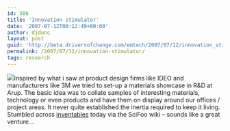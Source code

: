 ```yaml
---
id: 506
title: 'Innovation stimulator'
date: '2007-07-12T00:12:49+00:00'
author: djdunc
layout: post
guid: 'http://beta.driversofchange.com/emtech/2007/07/12/innovation_stimulator/'
permalink: /2007/07/12/innovation-stimulator/
tags: research
---
```


![](https://i0.wp.com/www.inventables.com/Product/Kiosk_Group_2.jpg?fit=1170%2C100)Inspired by what i saw at product design firms like IDEO and manufacturers like 3M we tried to set-up a materials showcase in R&amp;D at Arup. The basic idea was to collate samples of interesting materials, technology or even products and have them on display around our offices / project areas. It never quite established the inertia required to keep it living. Stumbled across [inventables](http://www.inventables.com/) today via the SciFoo wiki – sounds like a great venture…